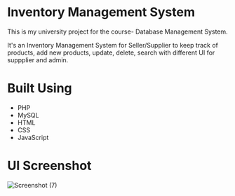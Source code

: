 # Inventory Management System
This is my university project for the course- Database Management System.

It's an Inventory Management System for Seller/Supplier to keep track of products, add new products, update, delete, search with different UI for suppplier and admin.
# Built Using
* PHP
* MySQL
* HTML
* CSS
* JavaScript



# UI Screenshot

![Screenshot (7)](https://user-images.githubusercontent.com/87283264/136849577-4d499e5d-ba0b-412e-8484-e4196ef52e56.png)

